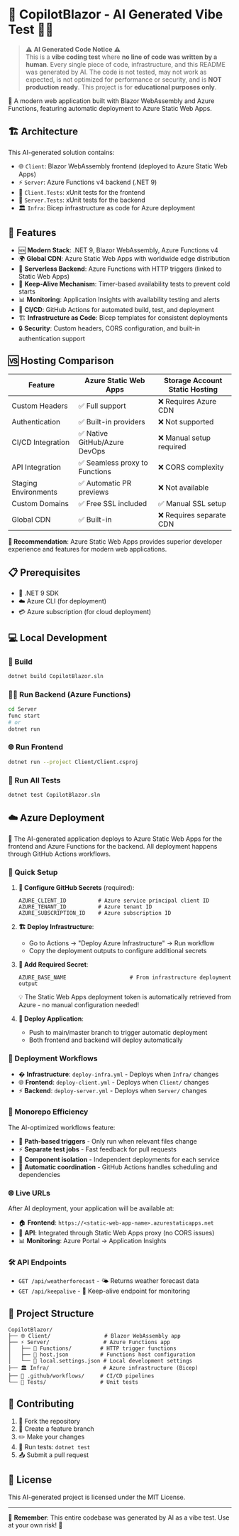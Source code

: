 # 🤖 CopilotBlazor - AI Generated Vibe Test 🧠✨

> ⚠️ **AI Generated Code Notice** ⚠️  
> This is a **vibe coding test** where **no line of code was written by a human**. Every single piece of code, infrastructure, and this README was generated by AI. The code is not tested, may not work as expected, is not optimized for performance or security, and is **NOT production ready**. This project is for **educational purposes only**.

🌟 A modern web application built with Blazor WebAssembly and Azure Functions, featuring automatic deployment to Azure Static Web Apps.

## 🏗️ Architecture

This AI-generated solution contains:
- 🌐 `Client`: Blazor WebAssembly frontend (deployed to Azure Static Web Apps)
- ⚡ `Server`: Azure Functions v4 backend (.NET 9) 
- 🧪 `Client.Tests`: xUnit tests for the frontend
- 🔬 `Server.Tests`: xUnit tests for the backend
- 🏛️ `Infra`: Bicep infrastructure as code for Azure deployment

## 🚀 Features

- 🆕 **Modern Stack**: .NET 9, Blazor WebAssembly, Azure Functions v4
- 🌍 **Global CDN**: Azure Static Web Apps with worldwide edge distribution
- 🔋 **Serverless Backend**: Azure Functions with HTTP triggers (linked to Static Web Apps)
- 💓 **Keep-Alive Mechanism**: Timer-based availability tests to prevent cold starts
- 📊 **Monitoring**: Application Insights with availability testing and alerts
- 🔄 **CI/CD**: GitHub Actions for automated build, test, and deployment
- 🏗️ **Infrastructure as Code**: Bicep templates for consistent deployments
- 🔒 **Security**: Custom headers, CORS configuration, and built-in authentication support

## 🆚 Hosting Comparison

| Feature | Azure Static Web Apps | Storage Account Static Hosting |
|---------|----------------------|--------------------------------|
| Custom Headers | ✅ Full support | ❌ Requires Azure CDN |
| Authentication | ✅ Built-in providers | ❌ Not supported |
| CI/CD Integration | ✅ Native GitHub/Azure DevOps | ❌ Manual setup required |
| API Integration | ✅ Seamless proxy to Functions | ❌ CORS complexity |
| Staging Environments | ✅ Automatic PR previews | ❌ Not available |
| Custom Domains | ✅ Free SSL included | ✅ Manual SSL setup |
| Global CDN | ✅ Built-in | ❌ Requires separate CDN |

**🎯 Recommendation**: Azure Static Web Apps provides superior developer experience and features for modern web applications.

## 📋 Prerequisites

- 🔧 .NET 9 SDK
- ☁️ Azure CLI (for deployment)
- 💳 Azure subscription (for cloud deployment)

## 💻 Local Development

### 🔨 Build
```bash
dotnet build CopilotBlazor.sln
```

### 🏃‍♂️ Run Backend (Azure Functions)
```bash
cd Server
func start
# or
dotnet run
```

### 🌐 Run Frontend
```bash
dotnet run --project Client/Client.csproj
```

### 🧪 Run All Tests
```bash
dotnet test CopilotBlazor.sln
```

## ☁️ Azure Deployment

🤖 The AI-generated application deploys to Azure Static Web Apps for the frontend and Azure Functions for the backend. All deployment happens through GitHub Actions workflows.

### 🚀 Quick Setup

1. **🔐 Configure GitHub Secrets** (required):
   ```
   AZURE_CLIENT_ID          # Azure service principal client ID
   AZURE_TENANT_ID          # Azure tenant ID  
   AZURE_SUBSCRIPTION_ID    # Azure subscription ID
   ```

2. **🏗️ Deploy Infrastructure**:
   - Go to Actions → "Deploy Azure Infrastructure" → Run workflow
   - Copy the deployment outputs to configure additional secrets

3. **🔑 Add Required Secret**:
   ```
   AZURE_BASE_NAME                    # From infrastructure deployment output
   ```

   💡 The Static Web Apps deployment token is automatically retrieved from Azure - no manual configuration needed!

4. **🚢 Deploy Application**:
   - Push to main/master branch to trigger automatic deployment
   - Both frontend and backend will deploy automatically

### 🔄 Deployment Workflows

- �️ **Infrastructure**: `deploy-infra.yml` - Deploys when `Infra/` changes
- 🌐 **Frontend**: `deploy-client.yml` - Deploys when `Client/` changes  
- ⚡ **Backend**: `deploy-server.yml` - Deploys when `Server/` changes

### 🎯 Monorepo Efficiency

The AI-optimized workflows feature:
- 🎯 **Path-based triggers** - Only run when relevant files change
- ⚡ **Separate test jobs** - Fast feedback for pull requests  
- 🔄 **Component isolation** - Independent deployments for each service
- 🤝 **Automatic coordination** - GitHub Actions handles scheduling and dependencies

### 🌐 Live URLs

After AI deployment, your application will be available at:
- 🏠 **Frontend**: `https://<static-web-app-name>.azurestaticapps.net`
- 🔌 **API**: Integrated through Static Web Apps proxy (no CORS issues)
- 📊 **Monitoring**: Azure Portal → Application Insights

### 🛠️ API Endpoints

- `GET /api/weatherforecast` - 🌤️ Returns weather forecast data
- `GET /api/keepalive` - 💓 Keep-alive endpoint for monitoring

## 📁 Project Structure

```
CopilotBlazor/
├── 🌐 Client/                 # Blazor WebAssembly app
├── ⚡ Server/                 # Azure Functions app
│   ├── 🔧 Functions/         # HTTP trigger functions
│   ├── 📄 host.json          # Functions host configuration
│   └── 🔧 local.settings.json # Local development settings
├── 🏛️ Infra/                 # Azure infrastructure (Bicep)
├── 🔄 .github/workflows/     # CI/CD pipelines
└── 🧪 Tests/                 # Unit tests
```

## 🤝 Contributing

1. 🍴 Fork the repository
2. 🌿 Create a feature branch
3. ✏️ Make your changes
4. 🧪 Run tests: `dotnet test`
5. 📤 Submit a pull request

## 📜 License

This AI-generated project is licensed under the MIT License.

---

🤖 **Remember**: This entire codebase was generated by AI as a vibe test. Use at your own risk! 🎲
